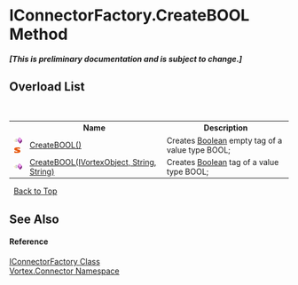 # IConnectorFactory.CreateBOOL Method 
 _**\[This is preliminary documentation and is subject to change.\]**_


## Overload List
&nbsp;<table><tr><th></th><th>Name</th><th>Description</th></tr><tr><td>![Public method](media/pubmethod.gif "Public method")![Static member](media/static.gif "Static member")</td><td><a href="M_Vortex_Connector_IConnectorFactory_CreateBOOL.md">CreateBOOL()</a></td><td>
Creates <a href="http://msdn2.microsoft.com/en-us/library/a28wyd50" target="_blank">Boolean</a> empty tag of a value type BOOL;</td></tr><tr><td>![Public method](media/pubmethod.gif "Public method")</td><td><a href="M_Vortex_Connector_IConnectorFactory_CreateBOOL_1.md">CreateBOOL(IVortexObject, String, String)</a></td><td>
Creates <a href="http://msdn2.microsoft.com/en-us/library/a28wyd50" target="_blank">Boolean</a> tag of a value type BOOL;</td></tr></table>&nbsp;
<a href="#iconnectorfactory.createbool-method">Back to Top</a>

## See Also


#### Reference
<a href="T_Vortex_Connector_IConnectorFactory.md">IConnectorFactory Class</a><br /><a href="N_Vortex_Connector.md">Vortex.Connector Namespace</a><br />